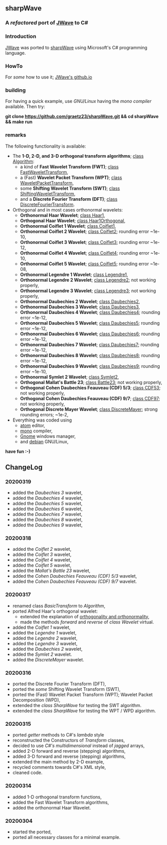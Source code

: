 ## sharpWave
### A _refactored_ port of [JWave](https://github.com/graetz23/JWave) to C#

### Introduction
[JWave](https://github.com/graetz23/JWave) was ported to [sharpWave](https://github.com/graetz23/sharpWave) using Microsoft's C# programming language.

### HowTo
For _some_ how to use it; [JWave's github.io](http://graetz23.github.io/JWave/)

### building
For having a quick example, use _GNU/Linux_ having the _mono compiler_
available. Then try:

**git clone https://github.com/graetz23/sharpWave.git && cd sharpWave && make run**

### remarks
The following functionality is available:
- The **1-D, 2-D, and 3-D orthogonal transform algorithms**; [class Algorithm](https://github.com/graetz23/sharpWave/blob/master/Algorithm.cs):
  - a kind of **Fast Wavelet Transform (FWT)**; [class FastWaveletTransform](https://github.com/graetz23/sharpWave/blob/master/FastWaveletTransform.cs),  
  - a (Fast) **Wavelet Packet Transform (WPT)**; [class WaveletPacketTransform](https://github.com/graetz23/sharpWave/blob/master/WaveletPacketTransform.cs),
  - some **Shifting Wavelet Transform (SWT)**; [class ShiftingWaveletTransform](https://github.com/graetz23/sharpWave/blob/master/ShiftingWaveletTransform.cs),
  - and a **Discrete Fourier Transform (DFT)**; [class DiscreteFourierTransform](https://github.com/graetz23/sharpWave/blob/master/DiscreteFourierTransform.cs).
- Orthogonal and in most cases orthonormal wavelets:
  - **Orthonormal Haar Wavelet**; [class Haar1](https://github.com/graetz23/sharpWave/blob/master/Haar1.cs),
  - **Orthogonal Haar Wavelet**; [class Haar1Orthogonal](https://github.com/graetz23/sharpWave/blob/master/Haar1Orthogonal.cs),
  - **Orthonormal Coiflet 1 Wavelet**; [class Coiflet1](https://github.com/graetz23/sharpWave/blob/master/Coiflet1.cs),
  - **Orthonormal Coiflet 2 Wavelet**; [class Coiflet2](https://github.com/graetz23/sharpWave/blob/master/Coiflet2.cs); rounding error ~1e-10,
  - **Orthonormal Coiflet 3 Wavelet**; [class Coiflet3](https://github.com/graetz23/sharpWave/blob/master/Coiflet3.cs); rounding error ~1e-12,
  - **Orthonormal Coiflet 4 Wavelet**; [class Coiflet4](https://github.com/graetz23/sharpWave/blob/master/Coiflet4.cs); rounding error ~1e-10,
  - **Orthonormal Coiflet 5 Wavelet**; [class Coiflet5](https://github.com/graetz23/sharpWave/blob/master/Coiflet5.cs); rounding error ~1e-08,
  - **Orthonormal Legendre 1 Wavelet**; [class Legendre1](https://github.com/graetz23/sharpWave/blob/master/Legendre1.cs),
  - **Orthonormal Legendre 2 Wavelet**; [class Legendre2](https://github.com/graetz23/sharpWave/blob/master/Legendre2.cs); not working properly,
  - **Orthonormal Legendre 3 Wavelet**; [class Legendre3](https://github.com/graetz23/sharpWave/blob/master/Legendre3.cs); not working properly,
  - **Orthonormal Daubechies 2 Wavelet**; [class Daubechies2](https://github.com/graetz23/sharpWave/blob/master/Daubechies2.cs),
  - **Orthonormal Daubechies 3 Wavelet**; [class Daubechies3](https://github.com/graetz23/sharpWave/blob/master/Daubechies3.cs),
  - **Orthonormal Daubechies 4 Wavelet**; [class Daubechies4](https://github.com/graetz23/sharpWave/blob/master/Daubechies4.cs); rounding error ~1e-12,
  - **Orthonormal Daubechies 5 Wavelet**; [class Daubechies5](https://github.com/graetz23/sharpWave/blob/master/Daubechies5.cs); rounding error ~1e-12,
  - **Orthonormal Daubechies 6 Wavelet**; [class Daubechies6](https://github.com/graetz23/sharpWave/blob/master/Daubechies6.cs); rounding error ~1e-12,
  - **Orthonormal Daubechies 7 Wavelet**; [class Daubechies7](https://github.com/graetz23/sharpWave/blob/master/Daubechies7.cs); rounding error ~1e-12,  
  - **Orthonormal Daubechies 8 Wavelet**; [class Daubechies8](https://github.com/graetz23/sharpWave/blob/master/Daubechies8.cs); rounding error ~1e-12,
  - **Orthonormal Daubechies 9 Wavelet**; [class Daubechies9](https://github.com/graetz23/sharpWave/blob/master/Daubechies9.cs); rounding error ~1e-10,    
  - **Orthonormal Symlet 2 Wavelet**; [class Symlet2](https://github.com/graetz23/sharpWave/blob/master/Symlet2.cs),
  - **Orthogonal Mallat's Battle 23**; [class Battle23](https://github.com/graetz23/sharpWave/blob/master/Battle23.cs); not working properly,
  - **Orthogonal Cohen Daubechies Feauveau (CDF) 5/3**; [class CDF53](https://github.com/graetz23/sharpWave/blob/master/CDF53.cs); not working properly,
  - **Orthogonal Cohen Daubechies Feauveau (CDF) 9/7**; [class CDF97](https://github.com/graetz23/sharpWave/blob/master/CDF97.cs); not working properly,
  - **Orthogonal Discrete Mayer Wavelet**; [class DiscreteMayer](https://github.com/graetz23/sharpWave/blob/master/DiscreteMayer.cs); strong rounding errors; ~1e-2,
- Everything was coded using
  - [atom](https://atom.io/) editor,
  - [mono](https://www.mono-project.com/) compiler,
  - [Gnome](https://www.gnome.org/) windows manager,
  - and [debian](https://www.debian.org/) GNU/Linux,

**have fun :-)**

## ChangeLog

### 20200319
- added the _Daubechies 3_ wavelet,
- added the _Daubechies 4_ wavelet,
- added the _Daubechies 5_ wavelet,
- added the _Daubechies 6_ wavelet,
- added the _Daubechies 7_ wavelet,
- added the _Daubechies 8_ wavelet,
- added the _Daubechies 9_ wavelet,

### 20200318
- added the _Coiflet 2_ wavelet,
- added the _Coiflet 3_ wavelet,
- added the _Coiflet 4_ wavelet,
- added the _Coiflet 5_ wavelet,
- added the _Mallat's Battle 23_ wavelet,
- added the _Cohen Daubechies Feauveau (CDF) 5/3_ wavelet,
- added the _Cohen Daubechies Feauveau (CDF) 9/7_ wavelet.

### 20200317
- renamed class _BasicTransform_ to _Algorithm_,
- ported Alfred Haar's orthogonal wavelet:
  - extended the explanation of [orthogonality and orthonormality](https://github.com/graetz23/sharpWave/blob/master/Haar1Orthogonal.cs),
  - made the methods _forward_ and _reverse_ of _class Wavelet_ virtual.
- added the _Coiflet 1_ wavelet,
- added the _Legendre 1_ wavelet,
- added the _Legendre 2_ wavelet,
- added the _Legendre 3_ wavelet,
- added the _Daubechies 2_ wavelet,
- added the _Symlet 2_ wavelet.
- added the _DiscreteMayer_ wavelet.

### 20200316
- ported the Discrete Fourier Transform (DFT),
- ported the _some_ Shifting Wavelet Transform (SWT),
- ported the (Fast) Wavelet Packet Transform (WPT); Wavelet Packet Decomposition (WPD),
- extended the _class SharpWave_ for testing the SWT algorithm.
- extended the _class SharpWave_ for testing the WPT / WPD algorithm.

### 20200315
- ported _getter_ methods to C#'s _lambda_ style
- reconstructed the Constructors of _Transform_ classes,
- decided to use _C#'s multidimensional_ instead of _jagged_ arrays,
- added 2-D forward and reverse (stepping) algorithms,
- added 3-D forward and reverse (stepping) algorithms,
- extended the main method by 2-D example,
- recycled comments towards C#'s XML style,
- cleaned code.

### 20200314
- added 1-D orthogonal transform functions,
- added the Fast Wavelet Transform algorithms,
- added the orthonormal Haar Wavelet.

### 20200304
- started the ported,
- ported all necessary classes for a minimal example.
